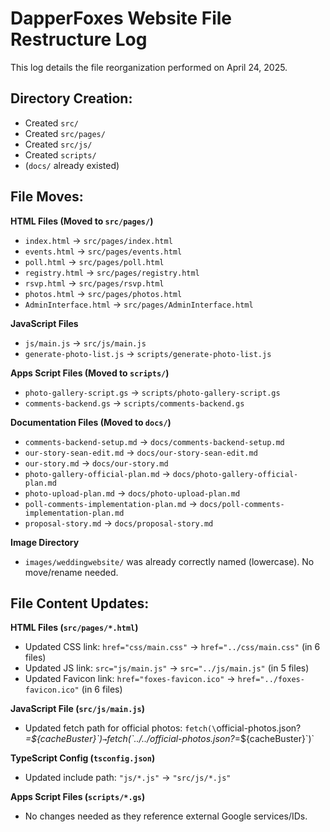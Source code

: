 # DapperFoxes Website File Restructure Log

This log details the file reorganization performed on April 24, 2025.

## Directory Creation:
- Created `src/`
- Created `src/pages/`
- Created `src/js/`
- Created `scripts/`
- (`docs/` already existed)

## File Moves:

**HTML Files (Moved to `src/pages/`)**
- `index.html` → `src/pages/index.html`
- `events.html` → `src/pages/events.html`
- `poll.html` → `src/pages/poll.html`
- `registry.html` → `src/pages/registry.html`
- `rsvp.html` → `src/pages/rsvp.html`
- `photos.html` → `src/pages/photos.html`
- `AdminInterface.html` → `src/pages/AdminInterface.html`

**JavaScript Files**
- `js/main.js` → `src/js/main.js`
- `generate-photo-list.js` → `scripts/generate-photo-list.js`

**Apps Script Files (Moved to `scripts/`)**
- `photo-gallery-script.gs` → `scripts/photo-gallery-script.gs`
- `comments-backend.gs` → `scripts/comments-backend.gs`

**Documentation Files (Moved to `docs/`)**
- `comments-backend-setup.md` → `docs/comments-backend-setup.md`
- `our-story-sean-edit.md` → `docs/our-story-sean-edit.md`
- `our-story.md` → `docs/our-story.md`
- `photo-gallery-official-plan.md` → `docs/photo-gallery-official-plan.md`
- `photo-upload-plan.md` → `docs/photo-upload-plan.md`
- `poll-comments-implementation-plan.md` → `docs/poll-comments-implementation-plan.md`
- `proposal-story.md` → `docs/proposal-story.md`

**Image Directory**
- `images/weddingwebsite/` was already correctly named (lowercase). No move/rename needed.

## File Content Updates:

**HTML Files (`src/pages/*.html`)**
- Updated CSS link: `href="css/main.css"` → `href="../css/main.css"` (in 6 files)
- Updated JS link: `src="js/main.js"` → `src="../js/main.js"` (in 5 files)
- Updated Favicon link: `href="foxes-favicon.ico"` → `href="../foxes-favicon.ico"` (in 6 files)

**JavaScript File (`src/js/main.js`)**
- Updated fetch path for official photos: `fetch(\`official-photos.json?_=\${cacheBuster}\`)` → `fetch(\`../../official-photos.json?_=\${cacheBuster}\`)`

**TypeScript Config (`tsconfig.json`)**
- Updated include path: `"js/*.js"` → `"src/js/*.js"`

**Apps Script Files (`scripts/*.gs`)**
- No changes needed as they reference external Google services/IDs.